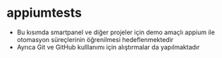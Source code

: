# appiumtests

* Bu kısımda smartpanel ve diğer projeler için demo amaçlı appium ile otomasyon süreçlerinin öğrenilmesi hedeflenmektedir
* Ayrıca Git ve GitHub kulllanımı için alıştırmalar da yapılmaktadır
